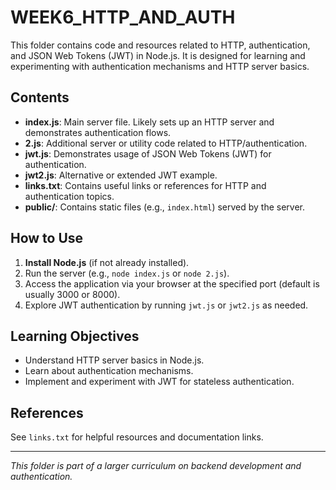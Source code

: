 # WEEK6_HTTP_AND_AUTH

This folder contains code and resources related to HTTP, authentication, and JSON Web Tokens (JWT) in Node.js. It is designed for learning and experimenting with authentication mechanisms and HTTP server basics.

## Contents

- **index.js**: Main server file. Likely sets up an HTTP server and demonstrates authentication flows.
- **2.js**: Additional server or utility code related to HTTP/authentication.
- **jwt.js**: Demonstrates usage of JSON Web Tokens (JWT) for authentication.
- **jwt2.js**: Alternative or extended JWT example.
- **links.txt**: Contains useful links or references for HTTP and authentication topics.
- **public/**: Contains static files (e.g., `index.html`) served by the server.

## How to Use

1. **Install Node.js** (if not already installed).
2. Run the server (e.g., `node index.js` or `node 2.js`).
3. Access the application via your browser at the specified port (default is usually 3000 or 8000).
4. Explore JWT authentication by running `jwt.js` or `jwt2.js` as needed.

## Learning Objectives

- Understand HTTP server basics in Node.js.
- Learn about authentication mechanisms.
- Implement and experiment with JWT for stateless authentication.

## References
See `links.txt` for helpful resources and documentation links.

---

*This folder is part of a larger curriculum on backend development and authentication.*

